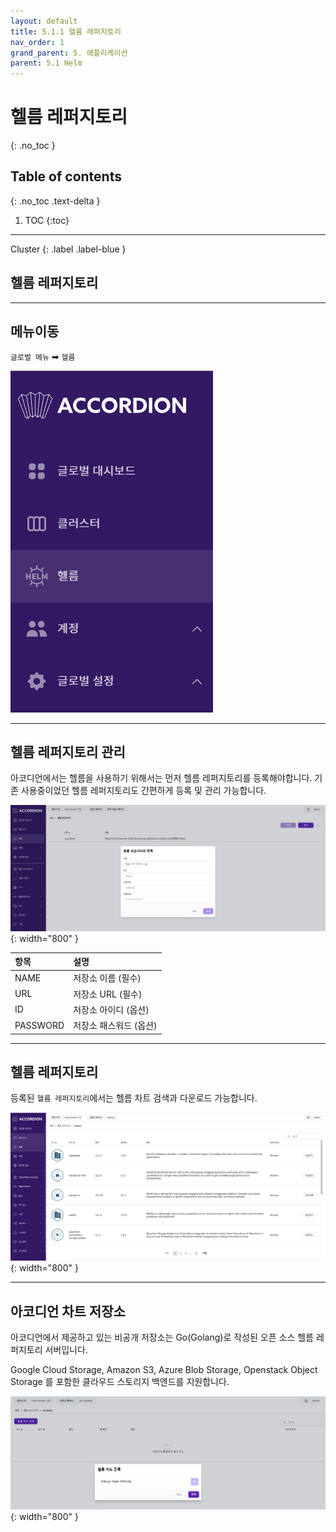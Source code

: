 ```yaml
---
layout: default
title: 5.1.1 헬름 레퍼지토리
nav_order: 1
grand_parent: 5. 애플리케이션
parent: 5.1 Helm
---
```


# 헬름 레퍼지토리
{: .no_toc }

## Table of contents
{: .no_toc .text-delta }

1. TOC
{:toc}

---

<div class="code-example" markdown="1">
Cluster
{: .label .label-blue }
</div>

## 헬름 레퍼지토리

---
## 메뉴이동
`글로벌 메뉴` ➡ `헬름`

![helm_menu.png](/assets/images/application/helm/helm_menu.png)

---

## 헬름 레퍼지토리 관리

아코디언에서는 헬름을 사용하기 위해서는 먼저 헬름 레퍼지토리를 등록해야합니다. 기존 사용중이었던 헬름 레퍼지토리도 간편하게 등록 및 관리 가능합니다.

![helm-repo-1.png](/assets/images/application/helm/helm-repo-1.png){: width="800" }

| 항목        |  설명  |
|:------------|:-------|
| NAME        | 저장소 이름 (필수) | 
| URL         | 저장소 URL (필수)  | 
| ID          | 저장소 아이디 (옵션)  | 
| PASSWORD    | 저장소 패스워드 (옵션)  | 


---

## 헬름 레퍼지토리

등록된 `헬름 레퍼지토리`에서는 헬름 차트 검색과 다운로드 가능합니다.

![helm-repo-3.png](/assets/images/application/helm/helm-repo-3.png){: width="800" }


---

## 아코디언 차트 저장소

아코디언에서 제공하고 있는 비공개 저장소는 Go(Golang)로 작성된 오픈 소스 헬름 레퍼지토리 서버입니다.

Google Cloud Storage, Amazon S3, Azure Blob Storage, Openstack Object Storage 를 포함한 클라우드 스토리지 백엔드를 지원합니다.

![helm-repo-2.png](/assets/images/application/helm/helm-repo-2.png){: width="800" }

